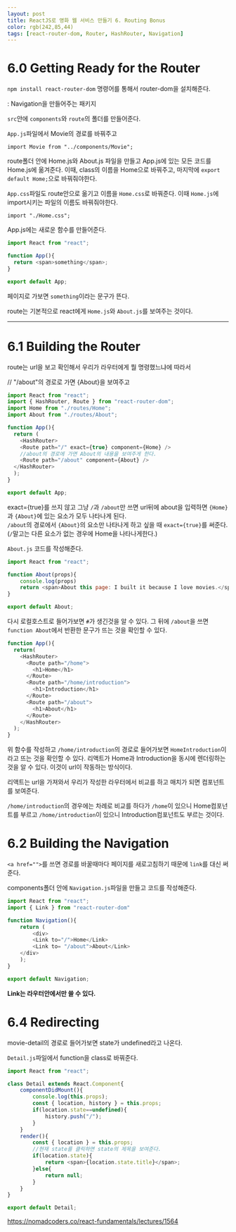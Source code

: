 ```yaml
---
layout: post
title: ReactJS로 영화 웹 서비스 만들기 6. Routing Bonus
color: rgb(242,85,44)
tags: [react-router-dom, Router, HashRouter, Navigation]
---
```



# 6.0 Getting Ready for the Router

`npm install react-router-dom` 명령어를 통해서 router-dom을 설치해준다.

: Navigation을 만들어주는 패키지

`src`안에 `components`와 `route`의 폴더를 만들어준다.

`App.js`파일에서 Movie의 경로를 바꿔주고
```
import Movie from "../components/Movie";
```

route폴더 안에 Home.js와 About.js 파일을 만들고
App.js에 있는 모든 코드를 Home.js에 옮겨준다.
이때, class의 이름을 Home으로 바꿔주고, 마지막에 `export default Home;`으로 바꿔줘야한다.

`App.css`파일도 route안으로 옮기고 이름을 `Home.css`로 바꿔준다. 이때 `Home.js`에 import시키는 파일의 이름도 바꿔줘야한다.
```
import "./Home.css";
```
App.js에는 새로운 함수를 만들어준다.
```javascript
import React from "react";

function App(){
  return <span>something</span>;
}

export default App;
```
페이지로 가보면 `something`이라는 문구가 뜬다.

route는 기본적으로 react에게 `Home.js`와 `About.js`를 보여주는 것이다.

- - -

# 6.1 Building the Router

route는 url을 보고 확인해서 우리가 라우터에게 뭘 명령했느냐에 따라서 

// "/about"의 경로로 가면 {About}을 보여주고 
```javascript
import React from "react";
import { HashRouter, Route } from "react-router-dom";
import Home from "./routes/Home";
import About from "./routes/About";

function App(){
  return (
    <HashRouter>
    <Route path="/" exact={true} component={Home} />
    //about의 경로에 가면 About의 내용을 보여주게 한다.
    <Route path="/about" component={About} />
  </HashRouter>
  ); 
}

export default App;
```
exact={true}를 쓰지 않고 그냥 `/`과 `/about`만 쓰면 url뒤에 about을 입력하면 `{Home}`과 `{About}`에 있는 요소가 모두 나타나게 된다.     
`/about`의 경로에서 `{About}`의 요소만 나타나게 하고 싶을 때 `exact={true}`를 써준다. (`/`말고는 다른 요소가 없는 경우에 Home을 나타나게한다.)

`About.js` 코드를 작성해준다.
```javascript
import React from "react";

function About(props){
    console.log(props)
    return <span>About this page: I built it because I love movies.</span>
}

export default About;
```
다시 로컬호스트로 들어가보면 `#`가 생긴것을 알 수 있다. 그 뒤에 `/about`을 쓰면 `function About`에서 반환한 문구가 뜨는 것을 확인할 수 있다.

```javascript
function App(){
  return(
    <HashRouter>
      <Route path="/home">
        <h1>Home</h1>
      </Route>
      <Route path="/home/introduction">
        <h1>Introduction</h1>
      </Route>
      <Route path="/about">
        <h1>About</h1>
      </Route>
    </HashRouter>
  );
}
```
위 함수를 작성하고 `/home/introduction`의 경로로 들어가보면 `HomeIntroduction`이라고 뜨는 것을 확인할 수 있다. 
리액트가 Home과 Introduction을 동시에 렌더링하는 것을 알 수 있다. 이것이 url이 작동하는 방식이다. 

리액트는 url을 가져와서 우리가 작성한 라우터에서 비교를 하고 매치가 되면 컴포넌트를 보여준다.

`/home/introduction`의 경우에는 차례로 비교를 하다가 `/home`이 있으니 Home컴포넌트를 부르고 `/home/introduction`이 있으니 Introduction컴포넌트도 부르는 것이다.

# 6.2 Building the Navigation


`<a href="">`를 쓰면 경로를 바꿀때마다 페이지를 새로고침하기 때문에 `link`를 대신 써준다.

components폴더 안에 `Navigation.js`파일을 만들고 코드를 작성해준다.

```javascript
import React from "react";
import { Link } from "react-router-dom"

function Navigation(){
    return (
        <div>
        <Link to="/">Home</Link>
        <Link to= "/about">About</Link>
    </div>
    );
}

export default Navigation;
```
__Link는 라우터안에서만 쓸 수 있다.__


# 6.4 Redirecting

movie-detail의 경로로 들어가보면 state가 undefined라고 나온다.


`Detail.js`파일에서 function을 class로 바꿔준다.
```javascript
import React from "react";

class Detail extends React.Component{
    componentDidMount(){
        console.log(this.props);
        const { location, history } = this.props;
        if(location.state==undefined){
            history.push("/");
        }
    }
    render(){
        const { location } = this.props;
        //현재 state를 클릭하면 state의 제목을 보여준다.
        if(location.state){
            return <span>{location.state.title}</span>;
        }else{
            return null;
        }
    }
}

export default Detail;
```

https://nomadcoders.co/react-fundamentals/lectures/1564